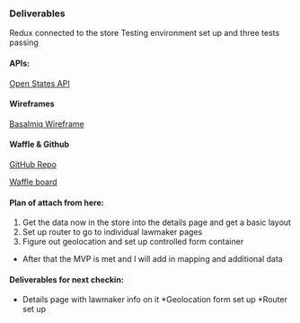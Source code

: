 ### Deliverables

Redux connected to the store
Testing environment set up and three tests passing


#### APIs:
[Open States API](http://docs.openstates.org/en/latest/api/index.html)

#### Wireframes

[Basalmiq Wireframe](https://balsamiq.cloud/sugro/pn0c9)

#### Waffle & Github

[GitHub Repo](https://github.com/mariastlouis/accountable)

[Waffle board](https://waffle.io/mariastlouis/accountable)

#### Plan of attach from here: 

1. Get the data now in the store into the details page and get a basic layout
2. Set up router to go to individual lawmaker pages
3. Figure out geolocation and set up controlled form container 
- After that the MVP is met and I will add in mapping and additional data

#### Deliverables for next checkin:
* Details page with lawmaker info on it
*Geolocation form set up
*Router set up 
